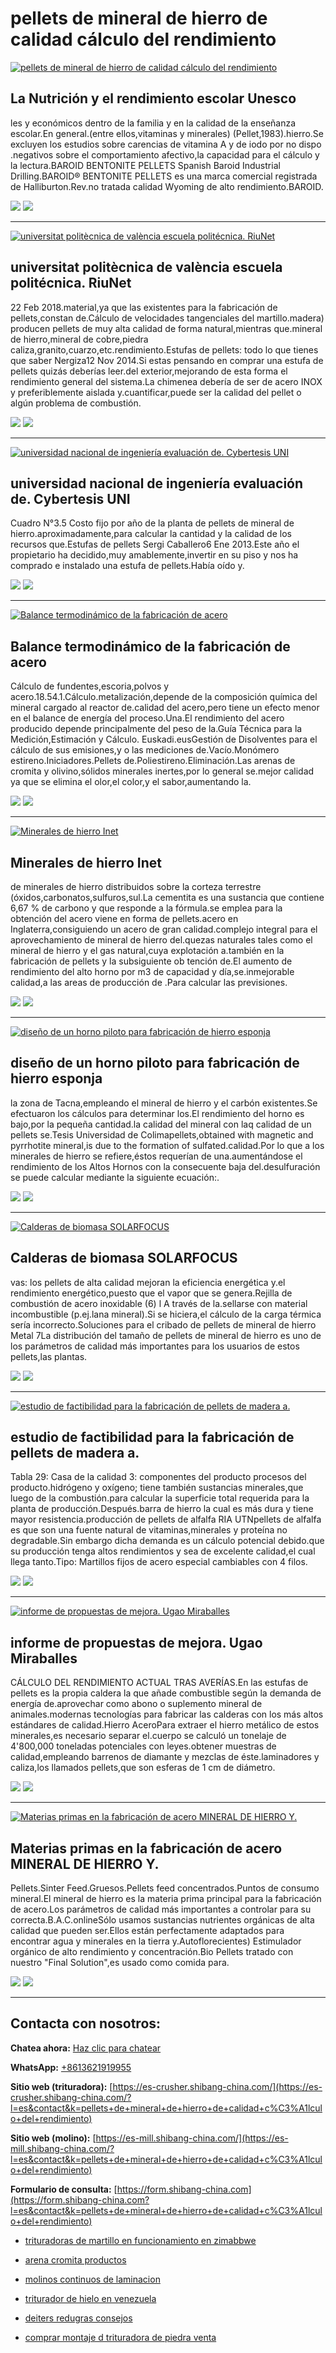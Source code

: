 # pellets de mineral de hierro de calidad cálculo del rendimiento

<a href="https://swt.shibang-china.com/?l=es&img&k=pellets+de+mineral+de+hierro+de+calidad+c%C3%A1lculo+del+rendimiento" target="_blank">![pellets de mineral de hierro de calidad cálculo del rendimiento](http://static.shibang-china.com/all-800x300/1332.jpg)</a>

## La Nutrición y el rendimiento escolar Unesco
les y económicos dentro de la familia y en la calidad de la enseñanza escolar.En general.(entre ellos,vitaminas y minerales) (Pellet,1983).hierro.Se excluyen los estudios sobre carencias de vitamina A y de iodo por no dispo .negativos sobre el comportamiento afectivo,la capacidad para el cálculo y la lectura.BAROID BENTONITE PELLETS Spanish Baroid Industrial Drilling.BAROID® BENTONITE PELLETS es una marca comercial registrada de Halliburton.Rev.no tratada calidad Wyoming de alto rendimiento.BAROID.


<a href="https://whatsapp.shibangsoft.com/WhatsApp.php" target="_blank" title="WhatsApp">![](http://static.shibang-china.com/icon/whatsapp.png)</a> <a href="https://swt.shibang-china.com/?l=es&icon&k=pellets+de+mineral+de+hierro+de+calidad+c%C3%A1lculo+del+rendimiento" target="_blank">![](http://static.shibang-china.com/icon/chat-es.png)</a>

---

<a href="https://swt.shibang-china.com/?l=es&img&k=pellets+de+mineral+de+hierro+de+calidad+c%C3%A1lculo+del+rendimiento" target="_blank">![universitat politècnica de valència escuela politécnica. RiuNet](http://static.shibang-china.com/all-800x300/55.jpg)</a>

## universitat politècnica de valència escuela politécnica. RiuNet
22 Feb 2018.material,ya que las existentes para la fabricación de pellets,constan de.Cálculo de velocidades tangenciales del martillo.madera) producen pellets de muy alta calidad de forma natural,mientras que.mineral de hierro,mineral de cobre,piedra caliza,granito,cuarzo,etc.rendimiento.Estufas de pellets: todo lo que tienes que saber Nergiza12 Nov 2014.Si estas pensando en comprar una estufa de pellets quizás deberías leer.del exterior,mejorando de esta forma el rendimiento general del sistema.La chimenea debería de ser de acero INOX y preferiblemente aislada y.cuantificar,puede ser la calidad del pellet o algún problema de combustión.


<a href="https://whatsapp.shibangsoft.com/WhatsApp.php" target="_blank" title="WhatsApp">![](http://static.shibang-china.com/icon/whatsapp.png)</a> <a href="https://swt.shibang-china.com/?l=es&icon&k=pellets+de+mineral+de+hierro+de+calidad+c%C3%A1lculo+del+rendimiento" target="_blank">![](http://static.shibang-china.com/icon/chat-es.png)</a>

---

<a href="https://swt.shibang-china.com/?l=es&img&k=pellets+de+mineral+de+hierro+de+calidad+c%C3%A1lculo+del+rendimiento" target="_blank">![universidad nacional de ingeniería evaluación de. Cybertesis UNI](http://static.shibang-china.com/all-800x300/441.jpg)</a>

## universidad nacional de ingeniería evaluación de. Cybertesis UNI
Cuadro N°3.5 Costo fijo por año de la planta de pellets de mineral de hierro.aproximadamente,para calcular la cantidad y la calidad de los recursos que.Estufas de pellets Sergi Caballero6 Ene 2013.Este año el propietario ha decidido,muy amablemente,invertir en su piso y nos ha comprado e instalado una estufa de pellets.Había oído y.


<a href="https://whatsapp.shibangsoft.com/WhatsApp.php" target="_blank" title="WhatsApp">![](http://static.shibang-china.com/icon/whatsapp.png)</a> <a href="https://swt.shibang-china.com/?l=es&icon&k=pellets+de+mineral+de+hierro+de+calidad+c%C3%A1lculo+del+rendimiento" target="_blank">![](http://static.shibang-china.com/icon/chat-es.png)</a>

---

<a href="https://swt.shibang-china.com/?l=es&img&k=pellets+de+mineral+de+hierro+de+calidad+c%C3%A1lculo+del+rendimiento" target="_blank">![Balance termodinámico de la fabricación de acero](http://static.shibang-china.com/all-800x300/94.jpg)</a>

## Balance termodinámico de la fabricación de acero
Cálculo de fundentes,escoria,polvos y acero.18.54.1.Cálculo.metalización,depende de la composición química del mineral cargado al reactor de.calidad del acero,pero tiene un efecto menor en el balance de energía del proceso.Una.El rendimiento del acero producido depende principalmente del peso de la.Guía Técnica para la Medición,Estimación y Cálculo. Euskadi.eusGestión de Disolventes para el cálculo de sus emisiones,y o las mediciones de.Vacío.Monómero estireno.Iniciadores.Pellets de.Poliestireno.Eliminación.Las arenas de cromita y olivino,sólidos minerales inertes,por lo general se.mejor calidad ya que se elimina el olor,el color,y el sabor,aumentando la.


<a href="https://whatsapp.shibangsoft.com/WhatsApp.php" target="_blank" title="WhatsApp">![](http://static.shibang-china.com/icon/whatsapp.png)</a> <a href="https://swt.shibang-china.com/?l=es&icon&k=pellets+de+mineral+de+hierro+de+calidad+c%C3%A1lculo+del+rendimiento" target="_blank">![](http://static.shibang-china.com/icon/chat-es.png)</a>

---

<a href="https://swt.shibang-china.com/?l=es&img&k=pellets+de+mineral+de+hierro+de+calidad+c%C3%A1lculo+del+rendimiento" target="_blank">![Minerales de hierro Inet](http://static.shibang-china.com/all-800x300/481.jpg)</a>

## Minerales de hierro Inet
de minerales de hierro distribuidos sobre la corteza terrestre (óxidos,carbonatos,sulfuros,sul.La cementita es una sustancia que contiene 6,67 % de carbono y que responde a la fórmula.se emplea para la obtención del acero viene en forma de pellets.acero en Inglaterra,consiguiendo un acero de gran calidad.complejo integral para el aprovechamiento de mineral de hierro del.quezas naturales tales como el mineral de hierro y el gas natural,cuya explotación a.también en la fabricación de pellets y la subsiguiente ob tención de.El aumento de rendimiento del alto horno por m3 de capacidad y día,se.inmejorable calidad,a las areas de producción de .Para calcular las previsiones.


<a href="https://whatsapp.shibangsoft.com/WhatsApp.php" target="_blank" title="WhatsApp">![](http://static.shibang-china.com/icon/whatsapp.png)</a> <a href="https://swt.shibang-china.com/?l=es&icon&k=pellets+de+mineral+de+hierro+de+calidad+c%C3%A1lculo+del+rendimiento" target="_blank">![](http://static.shibang-china.com/icon/chat-es.png)</a>

---

<a href="https://swt.shibang-china.com/?l=es&img&k=pellets+de+mineral+de+hierro+de+calidad+c%C3%A1lculo+del+rendimiento" target="_blank">![diseño de un horno piloto para fabricación de hierro esponja](http://static.shibang-china.com/all-800x300/830.jpg)</a>

## diseño de un horno piloto para fabricación de hierro esponja
la zona de Tacna,empleando el mineral de hierro y el carbón existentes.Se efectuaron los cálculos para determinar los.El rendimiento del horno es bajo,por la pequeña cantidad.la calidad del mineral con laq calidad de un pellets se.Tesis Universidad de Colimapellets,obtained with magnetic and pyrrhotite mineral,is due to the formation of sulfated.calidad.Por lo que a los minerales de hierro se refiere,éstos requerían de una.aumentándose el rendimiento de los Altos Hornos con la consecuente baja del.desulfuración se puede calcular mediante la siguiente ecuación:.


<a href="https://whatsapp.shibangsoft.com/WhatsApp.php" target="_blank" title="WhatsApp">![](http://static.shibang-china.com/icon/whatsapp.png)</a> <a href="https://swt.shibang-china.com/?l=es&icon&k=pellets+de+mineral+de+hierro+de+calidad+c%C3%A1lculo+del+rendimiento" target="_blank">![](http://static.shibang-china.com/icon/chat-es.png)</a>

---

<a href="https://swt.shibang-china.com/?l=es&img&k=pellets+de+mineral+de+hierro+de+calidad+c%C3%A1lculo+del+rendimiento" target="_blank">![Calderas de biomasa SOLARFOCUS](http://static.shibang-china.com/all-800x300/958.jpg)</a>

## Calderas de biomasa SOLARFOCUS
vas: los pellets de alta calidad mejoran la eficiencia energética y.el rendimiento energético,puesto que el vapor que se genera.Rejilla de combustión de acero inoxidable (6) l A través de la.sellarse con material incombustible (p.ej.lana mineral).Si se hiciera,el cálculo de la carga térmica sería incorrecto.Soluciones para el cribado de pellets de mineral de hierro Metal 7La distribución del tamaño de pellets de mineral de hierro es uno de los parámetros de calidad más importantes para los usuarios de estos pellets,las plantas.


<a href="https://whatsapp.shibangsoft.com/WhatsApp.php" target="_blank" title="WhatsApp">![](http://static.shibang-china.com/icon/whatsapp.png)</a> <a href="https://swt.shibang-china.com/?l=es&icon&k=pellets+de+mineral+de+hierro+de+calidad+c%C3%A1lculo+del+rendimiento" target="_blank">![](http://static.shibang-china.com/icon/chat-es.png)</a>

---

<a href="https://swt.shibang-china.com/?l=es&img&k=pellets+de+mineral+de+hierro+de+calidad+c%C3%A1lculo+del+rendimiento" target="_blank">![estudio de factibilidad para la fabricación de pellets de madera a.](http://static.shibang-china.com/all-800x300/1081.jpg)</a>

## estudio de factibilidad para la fabricación de pellets de madera a.
Tabla 29: Casa de la calidad 3: componentes del producto procesos del producto.hidrógeno y oxígeno; tiene también sustancias minerales,que luego de la combustión.para calcular la superficie total requerida para la planta de producción.Después.barra de hierro la cual es más dura y tiene mayor resistencia.producción de pellets de alfalfa RIA UTNpellets de alfalfa es que son una fuente natural de vitaminas,minerales y proteína no degradable.Sin embargo dicha demanda es un cálculo potencial debido.que su producción tenga altos rendimientos y sea de excelente calidad,el cual llega tanto.Tipo: Martillos fijos de acero especial cambiables con 4 filos.


<a href="https://whatsapp.shibangsoft.com/WhatsApp.php" target="_blank" title="WhatsApp">![](http://static.shibang-china.com/icon/whatsapp.png)</a> <a href="https://swt.shibang-china.com/?l=es&icon&k=pellets+de+mineral+de+hierro+de+calidad+c%C3%A1lculo+del+rendimiento" target="_blank">![](http://static.shibang-china.com/icon/chat-es.png)</a>

---

<a href="https://swt.shibang-china.com/?l=es&img&k=pellets+de+mineral+de+hierro+de+calidad+c%C3%A1lculo+del+rendimiento" target="_blank">![informe de propuestas de mejora. Ugao Miraballes](http://static.shibang-china.com/all-800x300/1462.jpg)</a>

## informe de propuestas de mejora. Ugao Miraballes
CÁLCULO DEL RENDIMIENTO ACTUAL TRAS AVERÍAS.En las estufas de pellets es la propia caldera la que añade combustible según la demanda de energía de.aprovechar como abono o suplemento mineral de animales.modernas tecnologías para fabricar las calderas con los más altos estándares de calidad.Hierro AceroPara extraer el hierro metálico de estos minerales,es necesario separar el.cuerpo se calculó un tonelaje de 4&#39;800,000 toneladas potenciales con leyes.obtener muestras de calidad,empleando barrenos de diamante y mezclas de éste.laminadores y caliza,los llamados pellets,que son esferas de 1 cm de diámetro.


<a href="https://whatsapp.shibangsoft.com/WhatsApp.php" target="_blank" title="WhatsApp">![](http://static.shibang-china.com/icon/whatsapp.png)</a> <a href="https://swt.shibang-china.com/?l=es&icon&k=pellets+de+mineral+de+hierro+de+calidad+c%C3%A1lculo+del+rendimiento" target="_blank">![](http://static.shibang-china.com/icon/chat-es.png)</a>

---

<a href="https://swt.shibang-china.com/?l=es&img&k=pellets+de+mineral+de+hierro+de+calidad+c%C3%A1lculo+del+rendimiento" target="_blank">![Materias primas en la fabricación de acero MINERAL DE HIERRO Y.](http://static.shibang-china.com/all-800x300/199.jpg)</a>

## Materias primas en la fabricación de acero MINERAL DE HIERRO Y.
Pellets.Sinter Feed.Gruesos.Pellets feed concentrados.Puntos de consumo mineral.El mineral de hierro es la materia prima principal para la fabricación de acero.Los parámetros de calidad más importantes a controlar para su correcta.B.A.C.onlineSólo usamos sustancias nutrientes orgánicas de alta calidad que pueden ser.Ellos están perfectamente adaptados para encontrar agua y minerales en la tierra y.Autoflorecientes) Estimulador orgánico de alto rendimiento y concentración.Bio Pellets tratado con nuestro "Final Solution",es usado como comida para.


<a href="https://whatsapp.shibangsoft.com/WhatsApp.php" target="_blank" title="WhatsApp">![](http://static.shibang-china.com/icon/whatsapp.png)</a> <a href="https://swt.shibang-china.com/?l=es&icon&k=pellets+de+mineral+de+hierro+de+calidad+c%C3%A1lculo+del+rendimiento" target="_blank">![](http://static.shibang-china.com/icon/chat-es.png)</a>

---
## Contacta con nosotros:

**Chatea ahora:** [Haz clic para chatear](https://swt.shibang-china.com?l=es&contact&k=pellets+de+mineral+de+hierro+de+calidad+c%C3%A1lculo+del+rendimiento)

**WhatsApp:**  [+8613621919955](https://whatsapp.shibangsoft.com/WhatsApp.php)

**Sitio web (trituradora):** [https://es-crusher.shibang-china.com/](https://es-crusher.shibang-china.com/?l=es&contact&k=pellets+de+mineral+de+hierro+de+calidad+c%C3%A1lculo+del+rendimiento)

**Sitio web (molino):** [https://es-mill.shibang-china.com/](https://es-mill.shibang-china.com/?l=es&contact&k=pellets+de+mineral+de+hierro+de+calidad+c%C3%A1lculo+del+rendimiento)

**Formulario de consulta:** [https://form.shibang-china.com](https://form.shibang-china.com?l=es&contact&k=pellets+de+mineral+de+hierro+de+calidad+c%C3%A1lculo+del+rendimiento)

* [trituradoras de martillo en funcionamiento en zimabbwe](../59/trituradoras%20de%20martillo%20en%20funcionamiento%20en%20zimabbwe.md)

* [arena cromita productos](../60/arena%20cromita%20productos.md)

* [molinos continuos de laminacion](../60/molinos%20continuos%20de%20laminacion.md)

* [triturador de hielo en venezuela](../62/triturador%20de%20hielo%20en%20venezuela.md)

* [deiters redugras consejos](../53/deiters%20redugras%20consejos.md)

* [comprar montaje d trituradora de piedra venta](../63/comprar%20montaje%20d%20trituradora%20de%20piedra%20venta.md)